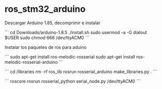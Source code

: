 # ros_stm32_arduino

Descargar Arduino 1.85, decomprimir e instalar

´´´
cd Downloads/arduino-1.8.5
./install.sh
sudo usermod -a -G dialout $USER
sudo chmod 666 /dev/ttyACM0
´´´

Instalar los paquetes de ros para aduino

´´´
sudo apt-get install ros-melodic-rosserial
sudo apt-get install ros-melodic-rosserial-arduino
´´´

´´´
cd <sketchbook>/libraries
rm -rf ros_lib
rosrun rosserial_arduino make_libraries.py .
´´´



´´´ 
roscore
rosrun rosserial_python serial_node.py /dev/ttyACM0
´´´



